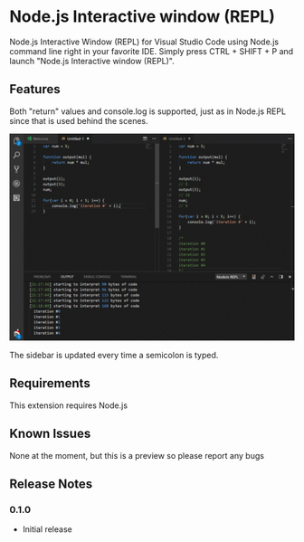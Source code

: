 # Node.js Interactive window (REPL)

Node.js Interactive Window (REPL) for Visual Studio Code using Node.js command line right in your favorite IDE. Simply press CTRL + SHIFT + P and launch "Node.js Interactive window (REPL)". 

## Features

Both "return" values and console.log is supported, just as in Node.js REPL since that is used behind the scenes.

![Screenshot of Node.js Interactive window (REPL)](./preview.gif)

The sidebar is updated every time a semicolon is typed.

## Requirements

This extension requires Node.js

## Known Issues

None at the moment, but this is a preview so please report any bugs 

## Release Notes

### 0.1.0

- Initial release